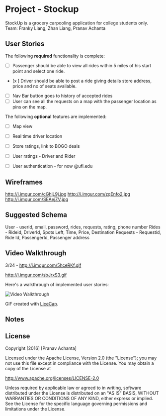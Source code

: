 # Project - Stockup

StockUp is a grocery carpooling application for college students only. 
Team: Franky Liang, Zhan Liang, Pranav Achanta

## User Stories

The following **required** functionality is complete:

- [ ] Passenger should be able to view all rides within 5 miles of his start point and  select one ride.
- [x ] Driver should be able to post a ride giving details store address, price and no of seats available.
- [ ] Nav Bar button goes to history of accepted rides
- [ ] User can see all the requests on a map with the passenger location as pins on the map.

The following **optional** features are implemented:

- [ ] Map view
- [ ] Real time driver location
- [ ] Store ratings, link to BOGO deals
- [ ] User ratings - Driver and Rider
- [ ] User authentication - for now @ufl.edu


## Wireframes

http://i.imgur.com/cGhjL9j.jpg
http://i.imgur.com/zqEnfo2.jpg
http://i.imgur.com/SEAejZV.jpg

## Suggested Schema

User     - userid, email, password, rides, requests, rating, phone number
Rides    - Rideid, DriverId, Spots Left, Time, Price, Destination
Requests - Requestid, Ride Id, PassengerId, Passenger address

## Video Walkthrough 
3/24 - http://i.imgur.com/5hceRKf.gif

http://i.imgur.com/sbJrxS3.gif

Here's a walkthrough of implemented user stories:

<img src='http://i.imgur.com/5hceRKf.gif' title='Video Walkthrough' width='' alt='Video Walkthrough' />

GIF created with [LiceCap](http://www.cockos.com/licecap/).


## Notes


## License

Copyright [2016] [Pranav Achanta]

Licensed under the Apache License, Version 2.0 (the "License");
you may not use this file except in compliance with the License.
You may obtain a copy of the License at

http://www.apache.org/licenses/LICENSE-2.0

Unless required by applicable law or agreed to in writing, software
distributed under the License is distributed on an "AS IS" BASIS,
WITHOUT WARRANTIES OR CONDITIONS OF ANY KIND, either express or implied.
See the License for the specific language governing permissions and
limitations under the License.
